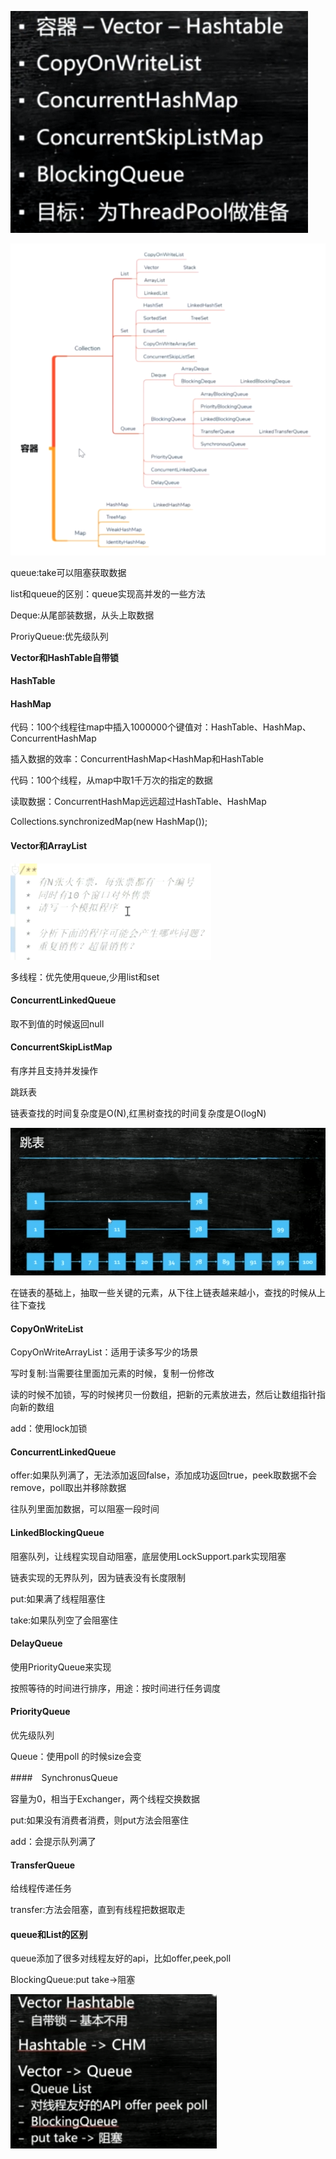 ![image-20200901211644172](7.线程池可用的各种高并发容器详解：CopyOnWriteList，BlockingQueue等.assets/image-20200901211644172.png)

![image-20200901212520407](7.线程池可用的各种高并发容器详解：CopyOnWriteList，BlockingQueue等.assets/image-20200901212520407.png)

queue:take可以阻塞获取数据

list和queue的区别：queue实现高并发的一些方法

Deque:从尾部装数据，从头上取数据

ProriyQueue:优先级队列

**Vector和HashTable自带锁**

#### HashTable

#### HashMap

代码：100个线程往map中插入1000000个键值对：HashTable、HashMap、ConcurrentHashMap

插入数据的效率：ConcurrentHashMap<HashMap和HashTable

代码：100个线程，从map中取1千万次的指定的数据

读取数据：ConcurrentHashMap远远超过HashTable、HashMap

Collections.synchronizedMap(new HashMap());

#### Vector和ArrayList

![image-20200901215611528](7.线程池可用的各种高并发容器详解：CopyOnWriteList，BlockingQueue等.assets/image-20200901215611528.png)

多线程：优先使用queue,少用list和set

#### ConcurrentLinkedQueue

取不到值的时候返回null

#### ConcurrentSkipListMap

有序并且支持并发操作

跳跃表

链表查找的时间复杂度是O(N),红黑树查找的时间复杂度是O(logN)

![image-20200902224419207](7.线程池可用的各种高并发容器详解：CopyOnWriteList，BlockingQueue等.assets/image-20200902224419207.png)

在链表的基础上，抽取一些关键的元素，从下往上链表越来越小，查找的时候从上往下查找

#### CopyOnWriteList

CopyOnWriteArrayList：适用于读多写少的场景

写时复制:当需要往里面加元素的时候，复制一份修改

读的时候不加锁，写的时候拷贝一份数组，把新的元素放进去，然后让数组指针指向新的数组

add：使用lock加锁

#### ConcurrentLinkedQueue

offer:如果队列满了，无法添加返回false，添加成功返回true，peek取数据不会remove，poll取出并移除数据

往队列里面加数据，可以阻塞一段时间

#### LinkedBlockingQueue

阻塞队列，让线程实现自动阻塞，底层使用LockSupport.park实现阻塞

链表实现的无界队列，因为链表没有长度限制

put:如果满了线程阻塞住

take:如果队列空了会阻塞住

#### DelayQueue

使用PriorityQueue来实现

按照等待的时间进行排序，用途：按时间进行任务调度

#### PriorityQueue

优先级队列

Queue：使用poll 的时候size会变

####　SynchronusQueue

容量为0，相当于Exchanger，两个线程交换数据

put:如果没有消费者消费，则put方法会阻塞住

add：会提示队列满了

#### TransferQueue

给线程传递任务

transfer:方法会阻塞，直到有线程把数据取走

#### queue和List的区别

queue添加了很多对线程友好的api，比如offer,peek,poll

BlockingQueue:put take->阻塞

![image-20200902231546981](7.线程池可用的各种高并发容器详解：CopyOnWriteList，BlockingQueue等.assets/image-20200902231546981.png)

